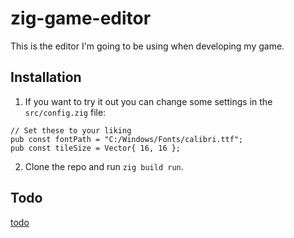 # zig-game-editor

This is the editor I'm going to be using when developing my game.

## Installation

1. If you want to try it out you can change some settings in the `src/config.zig` file:

```zig
// Set these to your liking
pub const fontPath = "C:/Windows/Fonts/calibri.ttf";
pub const tileSize = Vector{ 16, 16 };
```

2. Clone the repo and run `zig build run`.

## Todo

[todo](todo.md)
